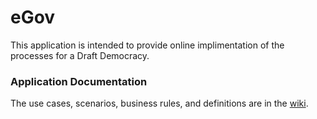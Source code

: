 # eGov
This application is intended to provide online implimentation of the processes for a Draft Democracy.

### Application Documentation
The use cases, scenarios, business rules, and definitions are in the [wiki](https://github.com/RichardAlexanderGreen/eGov/wiki).
